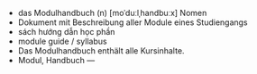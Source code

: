 - das Modulhandbuch (n)	[moˈduːlˌhandbuːx]	Nomen
- Dokument mit Beschreibung aller Module eines Studiengangs
- sách hướng dẫn học phần
- module guide / syllabus
- Das Modulhandbuch enthält alle Kursinhalte.
- Modul, Handbuch	—